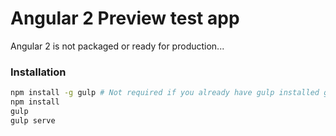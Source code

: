 # Angular 2 Preview test app

Angular 2 is not packaged or ready for production...

### Installation

```bash
npm install -g gulp # Not required if you already have gulp installed globally
npm install
gulp
gulp serve
```
